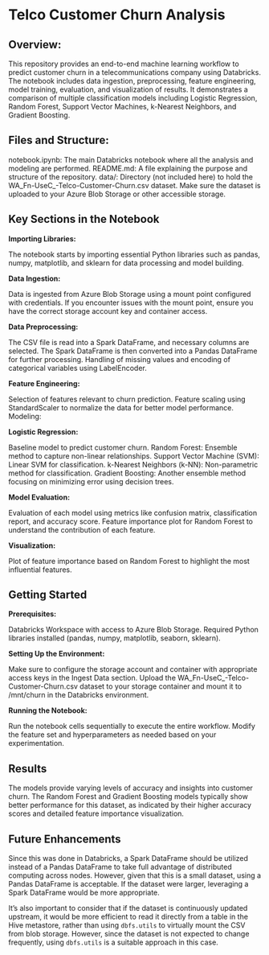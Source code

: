 # Telco Customer Churn Analysis
## Overview:
This repository provides an end-to-end machine learning workflow to predict customer churn in a telecommunications company using Databricks. The notebook includes data ingestion, preprocessing, feature engineering, model training, evaluation, and visualization of results. It demonstrates a comparison of multiple classification models including Logistic Regression, Random Forest, Support Vector Machines, k-Nearest Neighbors, and Gradient Boosting.

## Files and Structure:
notebook.ipynb: The main Databricks notebook where all the analysis and modeling are performed.
README.md: A file explaining the purpose and structure of the repository.
data/: Directory (not included here) to hold the WA_Fn-UseC_-Telco-Customer-Churn.csv dataset. Make sure the dataset is uploaded to your Azure Blob Storage or other accessible storage.

## Key Sections in the Notebook

**Importing Libraries:** 

The notebook starts by importing essential Python libraries such as pandas, numpy, matplotlib, and sklearn for data processing and model building.

**Data Ingestion:** 

Data is ingested from Azure Blob Storage using a mount point configured with credentials. If you encounter issues with the mount point, ensure you have the correct storage account key and container access.

**Data Preprocessing:**

The CSV file is read into a Spark DataFrame, and necessary columns are selected.
The Spark DataFrame is then converted into a Pandas DataFrame for further processing.
Handling of missing values and encoding of categorical variables using LabelEncoder.

**Feature Engineering:**

Selection of features relevant to churn prediction.
Feature scaling using StandardScaler to normalize the data for better model performance.
Modeling:

**Logistic Regression:** 

Baseline model to predict customer churn.
Random Forest: Ensemble method to capture non-linear relationships.
Support Vector Machine (SVM): Linear SVM for classification.
k-Nearest Neighbors (k-NN): Non-parametric method for classification.
Gradient Boosting: Another ensemble method focusing on minimizing error using decision trees.

**Model Evaluation:**

Evaluation of each model using metrics like confusion matrix, classification report, and accuracy score.
Feature importance plot for Random Forest to understand the contribution of each feature.

**Visualization:**

Plot of feature importance based on Random Forest to highlight the most influential features.


## Getting Started

**Prerequisites:**

Databricks Workspace with access to Azure Blob Storage.
Required Python libraries installed (pandas, numpy, matplotlib, seaborn, sklearn).

**Setting Up the Environment:**

Make sure to configure the storage account and container with appropriate access keys in the Ingest Data section.
Upload the WA_Fn-UseC_-Telco-Customer-Churn.csv dataset to your storage container and mount it to /mnt/churn in the Databricks environment.


**Running the Notebook:**

Run the notebook cells sequentially to execute the entire workflow.
Modify the feature set and hyperparameters as needed based on your experimentation.


## Results

The models provide varying levels of accuracy and insights into customer churn. The Random Forest and Gradient Boosting models typically show better performance for this dataset, as indicated by their higher accuracy scores and detailed feature importance visualization.

## Future Enhancements

Since this was done in Databricks, a Spark DataFrame should be utilized instead of a Pandas DataFrame to take full advantage of distributed computing across nodes. However, given that this is a small dataset, using a Pandas DataFrame is acceptable. If the dataset were larger, leveraging a Spark DataFrame would be more appropriate.

It’s also important to consider that if the dataset is continuously updated upstream, it would be more efficient to read it directly from a table in the Hive metastore, rather than using `dbfs.utils` to virtually mount the CSV from blob storage. However, since the dataset is not expected to change frequently, using `dbfs.utils` is a suitable approach in this case.
